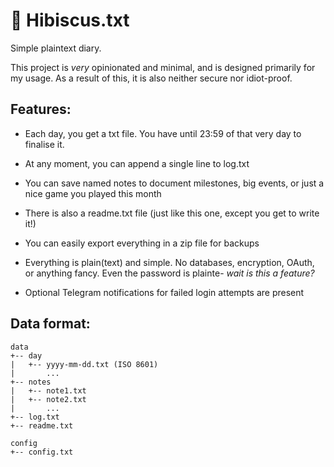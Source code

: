 # 🌺 Hibiscus.txt

Simple plaintext diary.

This project is *very* opinionated and minimal, and is designed primarily for my usage. 
As a result of this, it is also neither secure nor idiot-proof.

## Features:
* Each day, you get a txt file. You have until 23:59 of that very day to finalise it.
* At any moment, you can append a single line to log.txt
* You can save named notes to document milestones, big events, or just a nice game you played this month
* There is also a readme.txt file (just like this one, except you get to write it!)
* You can easily export everything in a zip file for backups

* Everything is plain(text) and simple. No databases, encryption, OAuth, or anything fancy. Even the password is plainte- *wait is this a feature?*
* Optional Telegram notifications for failed login attempts are present

## Data format:
```
data
+-- day
|   +-- yyyy-mm-dd.txt (ISO 8601)
|       ...
+-- notes
|   +-- note1.txt
|   +-- note2.txt
|       ...
+-- log.txt
+-- readme.txt

config
+-- config.txt
```